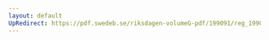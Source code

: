```yaml
---
layout: default
UpRedirect: https://pdf.swedeb.se/riksdagen-volumeG-pdf/199091/reg_199091/reg_199091_0848.pdf
---
```

